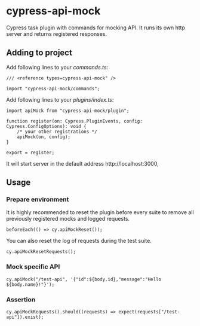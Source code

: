 # cypress-api-mock

Cypress task plugin with commands for mocking API. It runs its own http server and returns registered responses.

## Adding to project

Add following lines to your _commands.ts_:

```tsx
/// <reference types=cypress-api-mock" />

import "cypress-api-mock/commands";
```

Add following lines to your _plugins/index.ts_:

```tsx
import apiMock from "cypress-api-mock/plugin";

function register(on: Cypress.PluginEvents, config: Cypress.ConfigOptions): void {
    /* your other registrations */
    apiMock(on, config);
}

export = register;
```

It will start server in the default address http://localhost:3000,

## Usage

### Prepare environment

It is highly recommended to reset the plugin before every suite to remove all previously registered mocks and logged requests.

```tsx
beforeEach(() => cy.apiMockReset());
```

You can also reset the log of requests during the test suite.

```tsx
cy.apiMockResetRequests();
```

### Mock specific API

```tsx
cy.apiMock("/test-api", '{"id":${body.id},"message":"Hello ${body.name}!"}');
```

### Assertion

```tsx
cy.apiMockRequests().should((requests) => expect(requests["/test-api"]).exist);
```
